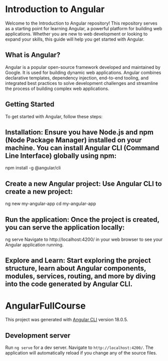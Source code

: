 # Introduction to Angular
Welcome to the Introduction to Angular repository! This repository serves as a starting point for learning Angular, a powerful platform for building web applications. Whether you are new to web development or looking to expand your skills, this guide will help you get started with Angular.

## What is Angular?
Angular is a popular open-source framework developed and maintained by Google. It is used for building dynamic web applications. Angular combines declarative templates, dependency injection, end-to-end tooling, and integrated best practices to solve development challenges and streamline the process of building complex web applications.

## Getting Started
To get started with Angular, follow these steps:

## Installation: Ensure you have Node.js and npm (Node Package Manager) installed on your machine. You can install Angular CLI (Command Line Interface) globally using npm:
npm install -g @angular/cli

## Create a new Angular project: Use Angular CLI to create a new project:
ng new my-angular-app
cd my-angular-app

## Run the application: Once the project is created, you can serve the application locally:
ng serve
Navigate to http://localhost:4200/ in your web browser to see your Angular application running.

## Explore and Learn: Start exploring the project structure, learn about Angular components, modules, services, routing, and more by diving into the code generated by Angular CLI.

# AngularFullCourse

This project was generated with [Angular CLI](https://github.com/angular/angular-cli) version 18.0.5.

## Development server

Run `ng serve` for a dev server. Navigate to `http://localhost:4200/`. The application will automatically reload if you change any of the source files.

